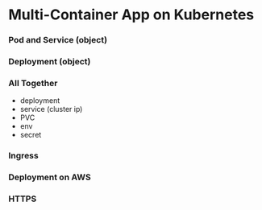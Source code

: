 # Multi-Container App on Kubernetes

### Pod and Service (object)

### Deployment (object)

### All Together

* deployment
* service (cluster ip)
* PVC
* env
* secret

### Ingress

### Deployment on AWS

### HTTPS